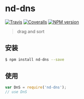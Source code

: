# nd-dns

[![Travis](https://img.shields.io/travis/ndfront/nd-dns.svg?style=flat-square)](https://github.com/ndfront/nd-dns)
[![Coveralls](https://img.shields.io/coveralls/ndfront/nd-dns.svg?style=flat-square)](https://github.com/ndfront/nd-dns)
[![NPM version](https://img.shields.io/npm/v/nd-dns.svg?style=flat-square)](https://npmjs.org/package/nd-dns)

> drag and sort

## 安装

```bash
$ npm install nd-dns --save
```

## 使用

```js
var DnS = require('nd-dns');
// use DnS
```
